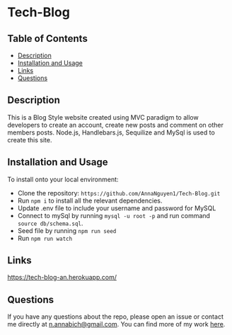 # Tech-Blog

## Table of Contents

- [Description](#Description)
- [Installation and Usage](#Installation-and-usage)
- [Links](#Links)
- [Questions](#Questions)

## Description

This is a Blog Style website created using MVC paradigm to allow developers to create an account, create new posts and comment on other members posts.
Node.js, Handlebars.js, Sequilize and MySql is used to create this site.

## Installation and Usage

To install onto your local environment:

- Clone the repository: `https://github.com/AnnaNguyen1/Tech-Blog.git`
- Run `npm i` to install all the relevant dependencies.
- Update .env file to include your username and password for MySQL
- Connect to mySql by running `mysql -u root -p` and run command `source db/schema.sql`.
- Seed file by running `npm run seed`
- Run `npm run watch`

## Links

https://tech-blog-an.herokuapp.com/

## Questions

If you have any questions about the repo, please open an issue or contact me directly at n.annabich@gmail.com. You can find more of my work <a href="https://github.com/AnnaNguyen1" target="_blank">here</a>.
